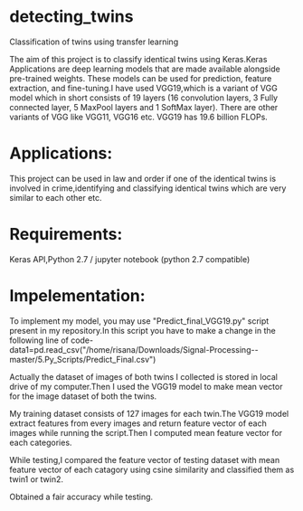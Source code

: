 # detecting_twins

Classification of twins using transfer learning

The aim of this project is to classify identical twins using Keras.Keras Applications are deep learning models that are made available alongside pre-trained weights. These models can be used for prediction, feature extraction, and fine-tuning.I have used VGG19,which is a variant of VGG model which in short consists of 19 layers (16 convolution layers, 3 Fully connected layer, 5 MaxPool layers and 1 SoftMax layer). There are other variants of VGG like VGG11, VGG16 etc. VGG19 has 19.6 billion FLOPs.

# Applications:
This project can be used in law and order if one of the identical twins is involved in crime,identifying and classifying identical twins which are very similar to each other etc.

# Requirements:
Keras API,Python 2.7 / jupyter notebook (python 2.7 compatible)

# Impelementation:
To implement my model, you may use "Predict_final_VGG19.py" script present in my repository.In this script you have to make a change in the following line of code-
data1=pd.read_csv("/home/risana/Downloads/Signal-Processing--master/5.Py_Scripts/Predict_Final.csv")

Actually the dataset of images of both twins I collected is stored in local drive of my computer.Then I used the VGG19 model to make mean vector for the image dataset of both the twins.

My training dataset consists of 127 images for each twin.The VGG19 model extract features from every images and return feature vector of each images while running the script.Then I computed mean feature vector for each categories.

While testing,I compared the feature vector of testing dataset with mean feature vector of each catagory using csine similarity and classified them as twin1 or twin2.

Obtained a fair accuracy while testing.
